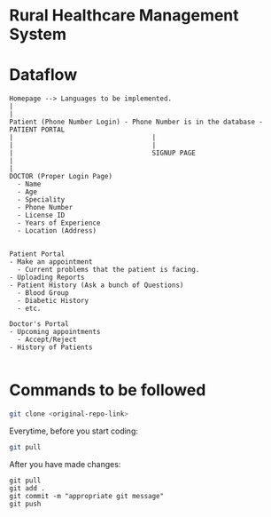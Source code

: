 # Rural Healthcare Management System

# Dataflow

```
Homepage --> Languages to be implemented.
|
|
Patient (Phone Number Login) - Phone Number is in the database - PATIENT PORTAL
|                                   |
|                                   |
|                                   SIGNUP PAGE
|
|
DOCTOR (Proper Login Page)
  - Name
  - Age
  - Speciality
  - Phone Number
  - License ID
  - Years of Experience
  - Location (Address)


Patient Portal
- Make an appointment 
  - Current problems that the patient is facing.
- Uploading Reports
- Patient History (Ask a bunch of Questions)
  - Blood Group
  - Diabetic History
  - etc.
  
Doctor's Portal
- Upcoming appointments 
  - Accept/Reject
- History of Patients


```

# Commands to be followed

```bash
git clone <original-repo-link>
```

Everytime, before you start coding:

```bash
git pull
```

After you have made changes:

```
git pull
git add .
git commit -m "appropriate git message"
git push
```
